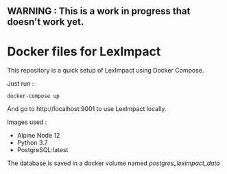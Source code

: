 
## WARNING : This is a work in progress that doesn't work yet.

# Docker files for LexImpact

This repository is a quick setup of LexImpact using Docker Compose.

Just run :
```
docker-compose up
```

And go to http://localhost:9001 to use LexImpact locally.

Images used :
 - Alpine Node 12
 - Python 3.7
 - PostgreSQL:latest

The database is saved in a docker volume named *postgres_leximpact_data*
